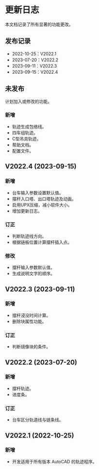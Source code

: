 # 更新日志

本文档记录了所有显著的功能更改。

## 发布记录

- 2022-10-25：V2022.1
- 2023-07-20：V2022.2
- 2023-09-11：V2022.3
- 2023-09-15：V2022.4

## 未发布

计划加入或修改的功能。

### 新增

- 轨迹生成包络线。
- 四车组轨迹。
- C型吊具轨迹。
- 帮助文档。
- 配置文件。

## V2022.4 (2023-09-15)

### 新增

- 台车输入参数设置默认值。
- 摆杆入口塔、出口塔轨迹及动画。
- 启用UPX压缩，减小软件大小。
- 增加更新日志。

### 订正

- 判断轨迹线方向。
- 根据链板位置计算摆杆插入点。

### 修改

- 摆杆输入参数默认值。
- 生成说明文字的顺序。

## V2022.3 (2023-09-11)

### 新增

- 摆杆浸没时间计算。
- 删除块属性功能。

### 订正

- 判断镜像块的条件。

## V2022.2 (2023-07-20)

### 新增

- 摆杆轨迹。
- 进度条。

### 订正

- 台车区分轨道线与链条线。

## V2022.1 (2022-10-25)

### 新增

- 开发适用于所有版本 AutoCAD 的轨迹程序。